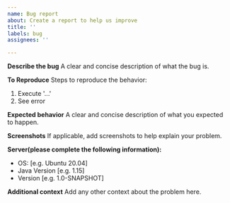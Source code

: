 ```yaml
---
name: Bug report
about: Create a report to help us improve
title: ''
labels: bug
assignees: ''

---
```


**Describe the bug**
A clear and concise description of what the bug is.

**To Reproduce**
Steps to reproduce the behavior:
1. Execute '...'
2. See error

**Expected behavior**
A clear and concise description of what you expected to happen.

**Screenshots**
If applicable, add screenshots to help explain your problem.

**Server(please complete the following information):**
 - OS: [e.g. Ubuntu 20.04]
 - Java Version [e.g. 1.15]
 - Version [e.g. 1.0-SNAPSHOT]

**Additional context**
Add any other context about the problem here.
